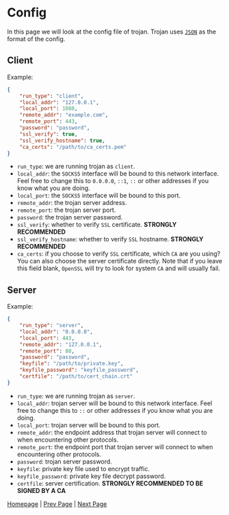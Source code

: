 # Config

In this page we will look at the config file of trojan. Trojan uses [`JSON`](https://en.wikipedia.org/wiki/JSON) as the format of the config.

## Client

Example:

```json
{
    "run_type": "client",
    "local_addr": "127.0.0.1",
    "local_port": 1080,
    "remote_addr": "example.com",
    "remote_port": 443,
    "password": "password",
    "ssl_verify": true,
    "ssl_verify_hostname": true,
    "ca_certs": "/path/to/ca_certs.pem"
}
```

- `run_type`: we are running trojan as `client`.
- `local_addr`: the `SOCKS5` interface will be bound to this network interface. Feel free to change this to ``0.0.0.0``, ``::1``, ``::`` or other addresses if you know what you are doing.
- `local_port`: the `SOCKS5` interface will be bound to this port.
- `remote_addr`: the trojan server address.
- `remote_port`: the trojan server port.
- `password`: the trojan server password.
- `ssl_verify`: whether to verify `SSL` certificate. **STRONGLY RECOMMENDED**
- `ssl_verify_hostname`: whether to verify `SSL` hostname. **STRONGLY RECOMMENDED**
- `ca_certs`: if you choose to verify `SSL` certificate, which `CA` are you using? You can also choose the server certificate directly. Note that if you leave this field blank, `OpenSSL` will try to look for system `CA` and will usually fail.

## Server

Example:

```json
{
    "run_type": "server",
    "local_addr": "0.0.0.0",
    "local_port": 443,
    "remote_addr": "127.0.0.1",
    "remote_port": 80,
    "password": "password",
    "keyfile": "/path/to/private.key",
    "keyfile_password": "keyfile_password",
    "certfile": "/path/to/cert_chain.crt"
}
```

- `run_type`: we are running trojan as `server`.
- `local_addr`: trojan server will be bound to this network interface. Feel free to change this to ``::`` or other addresses if you know what you are doing.
- `local_port`: trojan server will be bound to this port.
- `remote_addr`: the endpoint address that trojan server will connect to when encountering other protocols.
- `remote_port`: the endpoint port that trojan server will connect to when encountering other protocols.
- `password`: trojan server password.
- `keyfile`: private key file used to encrypt traffic.
- `keyfile_password`: private key file decrypt password.
- `certfile`: server certification. **STRONGLY RECOMMENDED TO BE SIGNED BY A CA**

[Homepage](.) | [Prev Page](protocol) | [Next Page](build)
